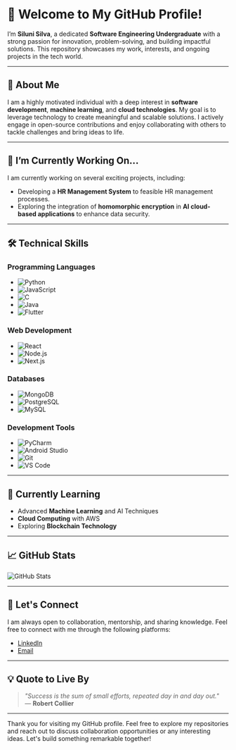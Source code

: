 

<!--
**Silunisilva/Silunisilva** is a ✨ _special_ ✨ repository because its `README.md` (this file) appears on your GitHub profile.

Here are some ideas to get you started:

- 🔭 I’m currently working on ...
- 🌱 I’m currently learning ...
- 👯 I’m looking to collaborate on ...
- 🤔 I’m looking for help with ...
- 💬 Ask me about ...
- 📫 How to reach me: ...
- 😄 Pronouns: ...
- ⚡ Fun fact: ...
-->
# 👋 Welcome to My GitHub Profile! 

I’m **Siluni Silva**, a dedicated **Software Engineering Undergraduate** with a strong passion for innovation, problem-solving, and building impactful solutions. This repository showcases my work, interests, and ongoing projects in the tech world.

---

## 🚀 About Me

I am a highly motivated individual with a deep interest in **software development**, **machine learning**, and **cloud technologies**. My goal is to leverage technology to create meaningful and scalable solutions. I actively engage in open-source contributions and enjoy collaborating with others to tackle challenges and bring ideas to life.

---

## 🔭 I’m Currently Working On...

I am currently working on several exciting projects, including:

- Developing a **HR Management System** to feasible HR management processes.  
- Exploring the integration of **homomorphic encryption** in **AI cloud-based applications** to enhance data security.  

---

## 🛠️ Technical Skills

### **Programming Languages**
- ![Python](https://img.shields.io/badge/-Python-3776AB?style=flat&logo=python&logoColor=white)
- ![JavaScript](https://img.shields.io/badge/-JavaScript-F7DF1E?style=flat&logo=javascript&logoColor=black)
- ![C](https://img.shields.io/badge/-C-A8B9CC?style=flat&logo=c&logoColor=white)
- ![Java](https://img.shields.io/badge/-Java-007396?style=flat&logo=java&logoColor=white)
- ![Flutter](https://img.shields.io/badge/-Flutter-02569B?style=flat&logo=flutter&logoColor=white)

### **Web Development**
- ![React](https://img.shields.io/badge/-React-61DAFB?style=flat&logo=react&logoColor=black)
- ![Node.js](https://img.shields.io/badge/-Node.js-339933?style=flat&logo=node.js&logoColor=white)
- ![Next.js](https://img.shields.io/badge/-Next.js-000000?style=flat&logo=next.js&logoColor=white)

### **Databases**
- ![MongoDB](https://img.shields.io/badge/-MongoDB-47A248?style=flat&logo=mongodb&logoColor=white)
- ![PostgreSQL](https://img.shields.io/badge/-PostgreSQL-4169E1?style=flat&logo=postgresql&logoColor=white)
- ![MySQL](https://img.shields.io/badge/-MySQL-4479A1?style=flat&logo=mysql&logoColor=white)

### **Development Tools**
- ![PyCharm](https://img.shields.io/badge/-PyCharm-000000?style=flat&logo=pycharm&logoColor=white)
- ![Android Studio](https://img.shields.io/badge/-Android%20Studio-3DDC84?style=flat&logo=android-studio&logoColor=white)
- ![Git](https://img.shields.io/badge/-Git-F05032?style=flat&logo=git&logoColor=white)
- ![VS Code](https://img.shields.io/badge/-VS%20Code-0078D4?style=flat&logo=visual-studio-code&logoColor=white)

---

## 🌱 Currently Learning

- Advanced **Machine Learning** and AI Techniques  
- **Cloud Computing** with AWS  
- Exploring **Blockchain Technology**  

---

## 📈 GitHub Stats

![GitHub Stats](https://github-readme-stats.vercel.app/api?username=SiluniSilva&show_icons=true&count_private=true&hide_border=true&theme=radical)

---

## 📣 Let's Connect

I am always open to collaboration, mentorship, and sharing knowledge. Feel free to connect with me through the following platforms:

- [LinkedIn](https://www.linkedin.com/in/siluni-silva-2b3780287/)  
- [Email](mailto:silunisilva2@gmail.com)  

---

## 💡 Quote to Live By

> *"Success is the sum of small efforts, repeated day in and day out."*  
> — **Robert Collier**

---

Thank you for visiting my GitHub profile. Feel free to explore my repositories and reach out to discuss collaboration opportunities or any interesting ideas. Let's build something remarkable together!


